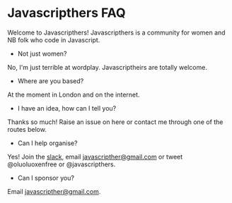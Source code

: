 # Javascripthers FAQ

Welcome to Javascripthers! Javascripthers is a community for women and NB folk who code in Javascript.

- Not just women?

No, I'm just terrible at wordplay. Javascriptheirs are totally welcome.

- Where are you based?

At the moment in London and on the internet.

- I have an idea, how can I tell you?

Thanks so much! Raise an issue on here or contact me through one of the routes below.

- Can I help organise?

Yes! Join the [slack](https://javascripthers.herokuapp.com/), email javascripther@gmail.com or tweet @oluoluoxenfree or @javascripthers.

- Can I sponsor you?

Email javascripther@gmail.com.
